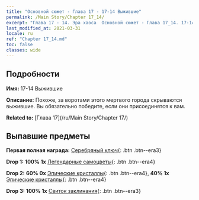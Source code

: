 ```yaml
---
title: "Основной сюжет - Глава 17 - 17-14 Выжившие"
permalink: /Main Story/Chapter 17_14/
excerpt: "Глава 17 - 14. Эра хаоса  Основной сюжет - Глава 17_14. 17-14 Выжившие"
last_modified_at: 2021-03-31
locale: ru
ref: "Chapter 17_14.md"
toc: false
classes: wide
---
```


## Подробности

 **Имя:** 17-14 Выжившие

 **Описание:** Похоже, за воротами этого мертвого города скрываются выжившие. Вы обязательно победите, если они присоединятся к вам.

 **Related to:** [Глава 17](/ru/Main Story/Chapter 17/)

## Выпавшие предметы

 **Первая полная награда:** [Серебряный ключ](/ru/Items/con_693/){: .btn .btn--era3}

 **Drop 1:** **100% 1x** [Легендарные самоцветы](/ru/Items/mat_58/){: .btn .btn--era4}

 **Drop 2:** **60% 0x** [Эпические кристаллы](/ru/Items/mat_52/){: .btn .btn--era4}, **40% 1x** [Эпические кристаллы](/ru/Items/mat_52/){: .btn .btn--era4}

 **Drop 3:** **100% 1x** [Свиток заклинания](/ru/Items/con_694/){: .btn .btn--era3}

